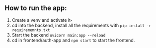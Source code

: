 ## How to run the app:

1. Create a venv and activate it-
3. cd into the backend, install all the requirements with ```pip install -r requirememnts.txt```
4. Start the backend ```uvicorn main:app --reload```
5. cd in frontend/auth-app and ```npm start``` to start the frontend.
